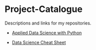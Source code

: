 # Project-Catalogue

Descriptions and links for my repositories. 

- [Applied Data Science with Python](https://github.com/iDataist/Project-Catalogue/blob/master/Applied%20Data%20Science%20with%20Python.md)

- [Data Science Cheat Sheet](https://github.com/iDataist/Data-Science-Cheat-Sheet)
